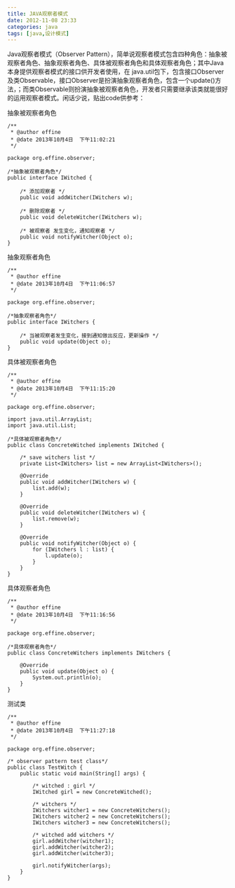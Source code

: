 ```yaml
---
title: JAVA观察者模式
date: 2012-11-08 23:33
categories: java
tags: [java,设计模式]
---
```


Java观察者模式（Observer Pattern），简单说观察者模式包含四种角色：抽象被观察者角色、抽象观察者角色、具体被观察者角色和具体观察者角色；其中Java本身提供观察者模式的接口供开发者使用，在 java.util包下，包含接口Observer及类Observable，接口Observer是扮演抽象观察者角色，包含一个update()方法，；而类Observable则扮演抽象被观察者角色，开发者只需要继承该类就能很好的运用观察者模式。闲话少说，贴出code供参考：

<!-- more -->

抽象被观察者角色

	/** 
	 * @author effine 
	 * @date 2013年10月4日  下午11:02:21 
	 */  
	  
	package org.effine.observer;  
	  
	/*抽象被观察者角色*/  
	public interface IWitched {  
	  
	    /* 添加观察者 */  
	    public void addWitcher(IWitchers w);  
	  
	    /* 删除观察者 */  
	    public void deleteWitcher(IWitchers w);  
	  
	    /* 被观察者 发生变化，通知观察者 */  
	    public void notifyWitcher(Object o);  
	}
  
抽象观察者角色

	/** 
	 * @author effine 
	 * @date 2013年10月4日  下午11:06:57 
	 */  
	  
	package org.effine.observer;  
	  
	/*抽象观察者角色*/  
	public interface IWitchers {  
	  
	    /* 当被观察者发生变化，接到通知做出反应，更新操作 */  
	    public void update(Object o);  
	}  

具体被观察者角色

	/** 
	 * @author effine 
	 * @date 2013年10月4日  下午11:15:20 
	 */  
	  
	package org.effine.observer;  
	  
	import java.util.ArrayList;  
	import java.util.List;  
	  
	/*具体被观察者角色*/  
	public class ConcreteWitched implements IWitched {  
	  
	    /* save witchers list */  
	    private List<IWitchers> list = new ArrayList<IWitchers>();  
	  
	    @Override  
	    public void addWitcher(IWitchers w) {  
	        list.add(w);  
	    }  
	  
	    @Override  
	    public void deleteWitcher(IWitchers w) {  
	        list.remove(w);  
	    }  
	  
	    @Override  
	    public void notifyWitcher(Object o) {  
	        for (IWitchers l : list) {  
	            l.update(o);  
	        }  
	    }  
	}  

具体观察者角色

	/** 
	 * @author effine 
	 * @date 2013年10月4日  下午11:16:56 
	 */  
	  
	package org.effine.observer;  
	  
	/*具体观察者角色*/  
	public class ConcreteWitchers implements IWitchers {  
	  
	    @Override  
	    public void update(Object o) {  
	        System.out.println(o);  
	    }  
	}  

测试类

	/** 
	 * @author effine 
	 * @date 2013年10月4日  下午11:27:18 
	 */  
	  
	package org.effine.observer;  
	  
	/* observer pattern test class*/  
	public class TestWitch {  
	    public static void main(String[] args) {  
	  
	        /* witched : girl */  
	        IWitched girl = new ConcreteWitched();  
	  
	        /* witchers */  
	        IWitchers witcher1 = new ConcreteWitchers();  
	        IWitchers witcher2 = new ConcreteWitchers();  
	        IWitchers witcher3 = new ConcreteWitchers();  
	  
	        /* witched add witchers */  
	        girl.addWitcher(witcher1);  
	        girl.addWitcher(witcher2);  
	        girl.addWitcher(witcher3);  
	  
	        girl.notifyWitcher(args);  
	    }  
	}  